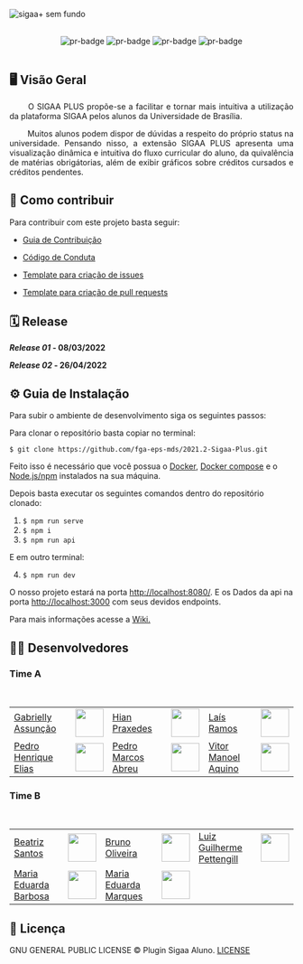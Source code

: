 
![sigaa+ sem fundo](https://user-images.githubusercontent.com/86726332/156260318-b0393815-e456-4ee2-8705-84849afe3094.png)

<br>
<div align="center">
  <img alt="pr-badge" src="https://img.shields.io/github/contributors/fga-eps-mds/2021.2-Sigaa-Plus"/>
  <img alt="pr-badge" src="https://img.shields.io/github/issues-closed/fga-eps-mds/Tema-02?color=sucess"/>
  <img alt="pr-badge" src="https://img.shields.io/github/issues-pr-closed/fga-eps-mds/Tema-02?color"/>
  <img alt="pr-badge" src="https://img.shields.io/github/repo-size/fga-eps-mds/Tema-02?color=sucess"/>
</div>
<br>

## 🖥️ Visão Geral

<p align="justify"> &emsp;&emsp;
  O SIGAA PLUS propõe-se a facilitar e tornar mais intuitiva a utilização da plataforma SIGAA pelos alunos da Universidade de Brasília. 
</p>
<p align="justify"> &emsp;&emsp;
  Muitos alunos podem dispor de dúvidas a respeito do próprio status na universidade. Pensando nisso, a extensão SIGAA PLUS apresenta uma visualização dinâmica e intuitiva do fluxo curricular do aluno, da quivalência de matérias obrigátorias, além de exibir gráficos sobre créditos cursados e créditos pendentes. 
</p>

## 🤝 Como contribuir

Para contribuir com este projeto basta seguir:

-  [Guia de Contribuição](https://github.com/fga-eps-mds/2021.2-Sigaa-Plus/blob/6bea446ee4be5e15a1c49b1af7f11c93baf0d92f/docs/CONTRIBUTING.md) 

-  [Código de Conduta](https://github.com/fga-eps-mds/2021.2-Sigaa-Plus/blob/6bea446ee4be5e15a1c49b1af7f11c93baf0d92f/CODE_OF_CONDUCT.md)

-  [Template para criação de issues](https://github.com/fga-eps-mds/2021.2-Sigaa-Plus/tree/main/.github/ISSUE_TEMPLATE)

-  [Template para criação de pull requests](https://github.com/fga-eps-mds/2021.2-Sigaa-Plus/blob/main/.github/pull_request_template.md)

## 🗓️ Release

<strong><i>Release 01</i> - 08/03/2022

<i>Release 02</i> - 26/04/2022 </strong>

## ⚙️ Guia de Instalação

Para subir o ambiente de desenvolvimento siga os seguintes passos:

Para clonar o repositório basta copiar no terminal: <br>

`$ git clone https://github.com/fga-eps-mds/2021.2-Sigaa-Plus.git`

Feito isso é necessário que você possua o [Docker](https://docs.docker.com/desktop/), [Docker compose](https://docs.docker.com/compose/) e o [Node.js/npm](https://nodejs.org/en/download/) instalados na sua máquina.  

Depois basta executar os seguintes comandos dentro do repositório clonado: <br>
1. `$ npm run serve`
2. `$ npm i` 
3. `$ npm run api`

E em outro terminal:

4.  `$ npm run dev `

O nosso projeto estará na porta [http://localhost:8080/](http://localhost:8080/).
E os Dados da api na porta [http://localhost:3000](http://localhost:3000) com seus devidos endpoints. 

Para mais informações acesse a [Wiki.](https://github.com/fga-eps-mds/2021.2-Sigaa-Plus/wiki/Tutoriais)

## 🧑‍💻 Desenvolvedores
### Time A

<div id="div1">
<br>
<table>
     <tr>
     <td><a href="https://github.com/GabriellyAssuncao">Gabrielly Assunção</a></td>
        <td><a href="https://github.com/GabriellyAssuncao"><img src="https://avatars.githubusercontent.com/u/86726332?v=4" width="50px;"</a></td>
        <td><a href="https://github.com/HianPraxedes">Hian Praxedes</a></td>
        <td><a href="https://github.com/HianPraxedes"><img src="https://avatars.githubusercontent.com/u/78980856?v=4" width="50px;"</a></td><td><a href="https://github.com/laisramos123">Laís Ramos</a></td>
        <td><a href="https://github.com/laisramos123"><img src="https://avatars.githubusercontent.com/u/38669960?v=4" width="50px;"</a></td>
    </tr>
    <tr>
        <td><a href="https://github.com/Elios630">Pedro Henrique Elias</a></td>
        <td><a href="https://github.com/Elios630"><img src="https://avatars.githubusercontent.com/u/78980830?v=4" width="50px;"</a></td>
        <td><a href="https://github.com/ahbreu">Pedro Marcos Abreu</a></td>
        <td><a href="https://github.com/ahbreu"><img src="https://avatars.githubusercontent.com/u/56367128?v=4" width="50px;"</a></td>
        <td><a href="https://github.com/vitormanoel17">Vitor Manoel Aquino</a></td>
        <td><a href="https://github.com/vitormanoel17"><img src="https://avatars.githubusercontent.com/u/74791849?v=4" width="50px;"</a></td>
    </tr>
</table>
</div>

### Time B

<div id="div1">
<br>
<table>
     <tr>
        <td><a href="https://github.com/beatrizSO">Beatriz Santos</a></td>
        <td><a href="https://github.com/beatrizSO"><img src="https://avatars.githubusercontent.com/u/65085229?v=4" width="50px;"</a></td>
        <td><a href="https://github.com/eng-Bruno">Bruno Oliveira</a></td>
        <td><a href="https://github.com/eng-Bruno"><img src="https://avatars.githubusercontent.com/u/81006095?v=4" width="50px;"</a></td>
        <td><a href="https://github.com/LuizPettengill">Luiz Guilherme Pettengill</a></td>
        <td><a href="https://github.com/LuizPettengill"><img src="https://avatars.githubusercontent.com/u/44177946?v=4" width="50px;"</a></td>
    </tr>
    <tr>
        <td><a href="https://github.com/Madu01">Maria Eduarda Barbosa</a></td>
        <td><a href="https://github.com/Madu01"><img src="https://avatars.githubusercontent.com/u/64814266?v=4" width="50px;"</a></td>
        <td><a href="https://github.com/EduardaSMarques">Maria Eduarda Marques</a></td>
        <td><a href="https://github.com/EduardaSMarques"><img src="https://avatars.githubusercontent.com/u/79334692?v=4" width="50px;"</a></td>
        <td align="center"> </td>
        <td></td>
    </tr>
</table>
</div>

## 📄 Licença

GNU GENERAL PUBLIC LICENSE © Plugin Sigaa Aluno. [LICENSE](/LICENSE)
